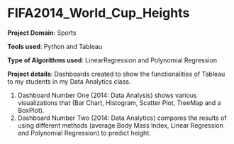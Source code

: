 # FIFA2014_World_Cup_Heights

**Project Domain**: Sports

**Tools used**: Python and Tableau

**Type of Algorithms used**: LinearRegression and Polynomial Regression

**Project details**: Dashboards created to show the functionalities of Tableau to my students in my Data Analytics class. 
  
1. Dashboard Number One (2014: Data Analysis) shows various visualizations that (Bar Chart, Histogram, Scatter Plot, TreeMap and a BoxPlot).
2. Dashboard Number Two (2014: Data Analytics) compares the results of using different methods (average Body Mass Index, Linear Regression and Polynomial Regression) to predict height.

